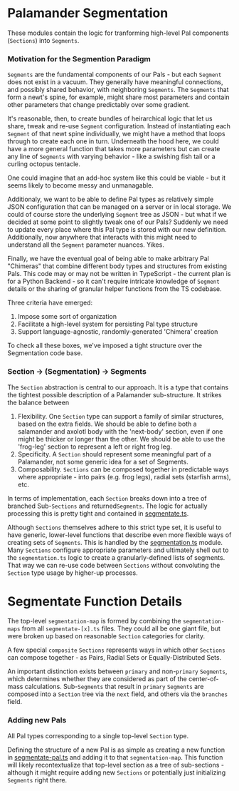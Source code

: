 # Palamander Segmentation

These modules contain the logic for tranforming high-level Pal components (`Sections`) into `Segments`.

### Motivation for the Segmention Paradigm

`Segments` are the fundamental components of our Pals - but each `Segment` does not exist in a vacuum. They generally have meaningful connections, and possibly shared behavior, with neighboring `Segments`. The `Segments` that form a newt's spine, for example, might share most parameters and contain other parameters that change predictably over some gradient.

It's reasonable, then, to create bundles of heirarchical logic that let us share, tweak and re-use `Segment` configuration. Instead of instantiating each `Segment` of that newt spine individually, we might have a method that loops through to create each one in turn. Underneath the hood here, we could have a more general function that takes more parameters but can create any line of `Segments` with varying behavior - like a swishing fish tail or a curling octopus tentacle.

One could imagine that an add-hoc system like this could be viable - but it seems likely to become messy and unmanagable.

Additionaly, we want to be able to define Pal types as relatively simple JSON configuration that can be managed on a server or in local storage. We could of course store the underlying `Segment` tree as JSON - but what if we decided at some point to slightly tweak one of our Pals? Suddenly we need to update every place where this Pal type is stored with our new definition. Additionally, now anywhere that interacts with this might need to understand all the `Segment` parameter nuances. Yikes.

Finally, we have the eventual goal of being able to make arbitrary Pal "Chimeras" that combine different body types and structures from existing Pals. This code may or may not be written in TypeScript - the current plan is for a Python Backend - so it can't require intricate knowledge of `Segment` details or the sharing of granular helper functions from the TS codebase.

Three criteria have emerged:

1. Impose some sort of organization
2. Facilitate a high-level system for persisting Pal type structure
3. Support language-agnostic, randomly-generated 'Chimera' creation

To check all these boxes, we've imposed a tight structure over the Segmentation code base.

### Section -> (Segmentation) -> Segments

The `Section` abstraction is central to our approach. It is a type that contains the tightest possible description of a Palamander sub-structure. It strikes the balance between

1. Flexibility. One `Section` type can support a family of similar structures, based on the extra fields. We should be able to define both a salamander and axolotl body with the 'next-body' section, even if one might be thicker or longer than the other. We should be able to use the 'frog-leg' section to represent a left or right frog leg.
2. Specificity. A `Section` should represent some meaningful part of a Palamander, not some generic idea for a set of Segments.
3. Composability. `Sections` can be composed together in predictable ways where appropriate - into pairs (e.g. frog legs), radial sets (starfish arms), etc.

In terms of implementation, each `Section` breaks down into a tree of branched Sub-`Sections` and returned`Segments`. The logic for actually processing this is pretty tight and contained in [segmentate.ts](./segmentate.ts).

Although `Sections` themselves adhere to this strict type set, it is useful to have generic, lower-level functions that describe even more flexible ways of creating sets of `Segments`. This is handled by the [segmentation.ts](./segmentation.ts) module. Many `Sections` configure appropriate parameters and ultimately shell out to the `segmentation.ts` logic to create a granularly-defined lists of segments. That way we can re-use code between `Sections` without convoluting the `Section` type usage by higher-up processes.

# Segmentate Function Details

The top-level `segmentation-map` is formed by combining the `segmentation-maps` from all `segmentate-[x].ts` files. They could all be one giant file, but were broken up based on reasonable `Section` categories for clarity.

A few special `composite` `Sections` represents ways in which other `Sections` can compose together - as Pairs, Radial Sets or Equally-Distributed Sets.

An important distinction exists between `primary` and non-`primary` `Segments`, which determines whether they are considered as part of the center-of-mass calculations. Sub-`Segments` that result in `primary` `Segments` are composed into a `Section` tree via the `next` field, and others via the `branches` field.

### Adding new Pals

All Pal types corresponding to a single top-level `Section` type.

Defining the structure of a new Pal is as simple as creating a new function in [segmentate-pal.ts](./segmentate-pal.ts) and adding it to that `segmentation-map`. This function will likely recontextualize that top-level section as a tree of sub-sections - although it might require adding new `Sections` or potentially just initializing `Segments` right there.
